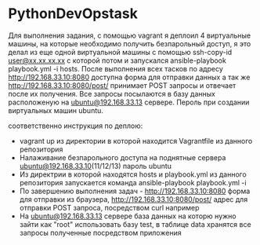 # PythonDevOpstask

Для выполнения задания, с помощью vagrant я деплоил 4 виртуальные машины, на которые необходимо получить безпарольный доступ, я это делал из еще одной виртуальной машины с помощью ssh-copy-id user@xx.xx.xx.xx с которой потом и запускался ansible-playbook playbook.yml -i hosts. После выполнения всех тасков по адресу http://192.168.33.10:8080 доступна форма для отправки данных а так же  http://192.168.33.10:8080/post/ принимает POST запросы и отвечает после их получения. Все запросы посылаются в базу данных расположеную на ubuntu@192.168.33.13 сервере. Пероль при создании виртуальных машин ubuntu. 

соответственно инструкция по деплою:
- vagrant up из директории в которой находится Vagrantfile из данного репозитория
- Налаживание безпарольного доступа на поднятные сервера ubuntu@192.168.33.10(11/12/13) пароль ubuntu
- Из директрии в которой находятся hosts и playbook.yml из данного репозитория запускается команда ansible-playbook playbook.yml -i
- По завершению выполнения задач - http://192.168.33.10:8080 форма для отправки из браузера, http://192.168.33.10:8080/post/ адрес для       отправки POST запроса, посредством curl например
- На ubuntu@192.168.33.13 сервере база данных на которю нужно зайти как "root" использовать базу test, в таблице data хранятся все запросы   полученные посредством приложения
